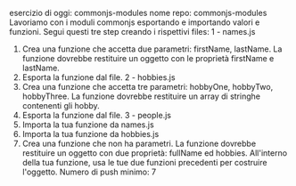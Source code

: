 esercizio di oggi: commonjs-modules
nome repo: commonjs-modules
Lavoriamo con i moduli commonjs esportando e importando valori e funzioni. Segui questi tre step creando i rispettivi files:
1 - names.js
1. Crea una funzione che accetta due parametri: firstName, lastName. La funzione dovrebbe restituire un oggetto con le proprietà firstName e lastName.
2. Esporta la funzione dal file.
2 - hobbies.js
1. Crea una funzione che accetta tre parametri: hobbyOne, hobbyTwo, hobbyThree. La funzione dovrebbe restituire  un array di stringhe contenenti gli hobby.
2. Esporta la funzione dal file.
3 - people.js
1. Importa la tua funzione da names.js
2. Importa la tua funzione da hobbies.js
3. Crea una funzione che non ha parametri. La funzione dovrebbe restituire un oggetto con due proprietà: fullName ed hobbies. All'interno della tua funzione, usa le tue due funzioni precedenti per costruire l'oggetto.
Numero di push minimo: 7